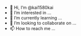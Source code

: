 - 👋 Hi, I’m @kai1580kai
- 👀 I’m interested in ...
- 🌱 I’m currently learning ...
- 💞️ I’m looking to collaborate on ...
- 📫 How to reach me ...

<!---
kai1580kai/kai1580kai is a ✨ special ✨ repository because its `README.md` (this file) appears on your GitHub profile.
You can click the Preview link to take a look at your changes.
--->
